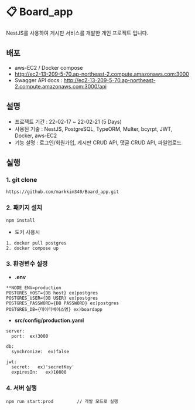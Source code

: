 # 📋 Board_app 
NestJS를 사용하여 게시판 서비스를 개발한 개인 프로젝트 입니다.

## 배포
- aws-EC2 / Docker compose
- http://ec2-13-209-5-70.ap-northeast-2.compute.amazonaws.com:3000
- Swagger API docs : http://ec2-13-209-5-70.ap-northeast-2.compute.amazonaws.com:3000/api

## 설명
- 프로젝트 기간 : 22-02-17 ~ 22-02-21 (5 Days)
- 사용된 기술 : NestJS, PostgreSQL, TypeORM, Multer, bcyrpt, JWT, Docker, aws-EC2
- 기능 설명 : 로그인/회원가입, 게시판 CRUD API, 댓글 CRUD API, 파일업로드

## 실행
### 1. git clone

```
https://github.com/markkim340/Board_app.git
```

### 2. 패키지 설치

```
npm install
```
- 도커 사용시
```
1. docker pull postgres
2. docker compose up
```

### 3. 환경변수 설정

- **.env**
```
**NODE_ENV=production
POSTGRES_HOST={DB host} ex)postgres
POSTGRES_USER={DB USER} ex)postgres
POSTGRES_PASSWORD={DB PASSWORD} ex)postgres
POSTGRES_DB={데이터베이스명} ex)boardapp
```

- **src/config/production.yaml**
```
server:
  port:  ex)3000 

db:
  synchronize:  ex)false

jwt:
  secret:   ex)'secretKey'
  expiresIn:   ex)10800

```

### 4. 서버 실행

```
npm run start:prod         // 개발 모드로 실행
```
